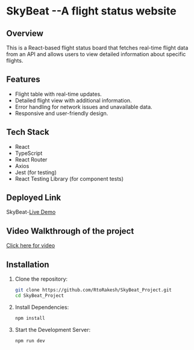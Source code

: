 # SkyBeat --A flight status website

## Overview

This is a React-based flight status board that fetches real-time flight data from an API and allows users to view detailed information about specific flights.

## Features

- Flight table with real-time updates.
- Detailed flight view with additional information.
- Error handling for network issues and unavailable data.
- Responsive and user-friendly design.

## Tech Stack

- React
- TypeScript
- React Router
- Axios
- Jest (for testing)
- React Testing Library (for component tests)

## Deployed Link

 SkyBeat-[Live Demo](https://skybeat-f5.netlify.app/)

## Video Walkthrough of the project 

  [Click here for video](https://drive.google.com/file/d/17zkYyYQfcDUTgKNenHNL8dBVrYta-j5Z/view?usp=drive_link)

## Installation

1. Clone the repository:
   ```bash
   git clone https://github.com/RtoRakesh/SkyBeat_Project.git
   cd SkyBeat_Project
   ```
2. Install Dependencies:
   ```bash
   npm install
   ```
3. Start the Development Server:
   ```bash
   npm run dev
   ```
